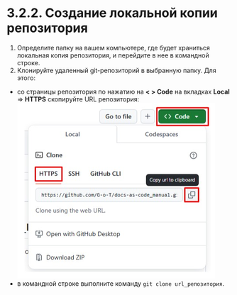 # 3.2.2. Создание локальной копии репозитория

1. Определите папку на вашем компьютере, где будет храниться локальная копия репозитория, и перейдите в нее в командной строке.  
2. Клонируйте удаленный git-репозиторий в выбранную папку. Для этого:  

* со страницы репозитория по нажатию на **< > Code** на вкладках **Local** =>  **HTTPS** скопируйте URL репозитория:
![Скриншот](../../images/copyRep/copy.jpg)  
* в командной строке выполните команду `git clone url_репозитория`.